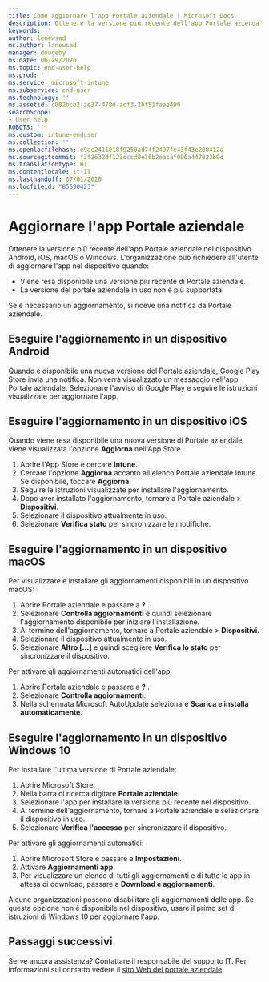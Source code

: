 ```yaml
---
title: Come aggiornare l'app Portale aziendale | Microsoft Docs
description: Ottenere la versione più recente dell'app Portale aziendale nei dispositivi Android, iOS, macOS e Windows.
keywords: ''
author: lenewsad
ms.author: lanewsad
manager: dougeby
ms.date: 06/29/2020
ms.topic: end-user-help
ms.prod: ''
ms.service: microsoft-intune
ms.subservice: end-user
ms.technology: ''
ms.assetid: c002bcb2-ae37-478d-acf3-2bf51faae490
searchScope:
- User help
ROBOTS: ''
ms.custom: intune-enduser
ms.collection: ''
ms.openlocfilehash: e9ae2411018f9250ad74f2497fe43f43e200412a
ms.sourcegitcommit: f3f2632df123cccd0e36b2eacaf096a447022b9d
ms.translationtype: HT
ms.contentlocale: it-IT
ms.lasthandoff: 07/01/2020
ms.locfileid: "85590423"
---
```

# <a name="update-the-company-portal-app"></a>Aggiornare l'app Portale aziendale  
 
Ottenere la versione più recente dell'app Portale aziendale nel dispositivo Android, iOS, macOS o Windows. L'organizzazione può richiedere all'utente di aggiornare l'app nel dispositivo quando:  

* Viene resa disponibile una versione più recente di Portale aziendale.
* La versione del portale aziendale in uso non è più supportata. 

Se è necessario un aggiornamento, si riceve una notifica da Portale aziendale.  

## <a name="update-on-android-device"></a>Eseguire l'aggiornamento in un dispositivo Android  

Quando è disponibile una nuova versione del Portale aziendale, Google Play Store invia una notifica. Non verrà visualizzato un messaggio nell'app Portale aziendale. Selezionare l'avviso di Google Play e seguire le istruzioni visualizzate per aggiornare l'app. 

## <a name="update-on-ios-device"></a>Eseguire l'aggiornamento in un dispositivo iOS  

Quando viene resa disponibile una nuova versione di Portale aziendale, viene visualizzata l'opzione **Aggiorna** nell'App Store. 

1. Aprire l'App Store e cercare **Intune**.  
2. Cercare l'opzione **Aggiorna** accanto all'elenco Portale aziendale Intune. Se disponibile, toccare **Aggiorna**. 
3. Seguire le istruzioni visualizzate per installare l'aggiornamento.
4. Dopo aver installato l'aggiornamento, tornare a Portale aziendale > **Dispositivi**. 
5. Selezionare il dispositivo attualmente in uso.
6. Selezionare **Verifica stato** per sincronizzare le modifiche.  

## <a name="update-on-macos-device"></a>Eseguire l'aggiornamento in un dispositivo macOS  

Per visualizzare e installare gli aggiornamenti disponibili in un dispositivo macOS: 

1. Aprire Portale aziendale e passare a **?** .  
2. Selezionare **Controlla aggiornamenti** e quindi selezionare l'aggiornamento disponibile per iniziare l'installazione.  
4. Al termine dell'aggiornamento, tornare a Portale aziendale > **Dispositivi**. 
5. Selezionare il dispositivo attualmente in uso.
6. Selezionare **Altro [...]** e quindi scegliere **Verifica lo stato** per sincronizzare il dispositivo.  

Per attivare gli aggiornamenti automatici dell'app: 
1. Aprire Portale aziendale e passare a **?** .  
2. Selezionare **Controlla aggiornamenti**.
3. Nella schermata Microsoft AutoUpdate selezionare **Scarica e installa automaticamente**.  


## <a name="update-on-windows-10-device"></a>Eseguire l'aggiornamento in un dispositivo Windows 10  

Per installare l'ultima versione di Portale aziendale: 
1. Aprire Microsoft Store.
2. Nella barra di ricerca digitare **Portale aziendale**.  
3. Selezionare l'app per installare la versione più recente nel dispositivo. 
4. Al termine dell'aggiornamento, tornare a Portale aziendale e selezionare il dispositivo in uso.
5. Selezionare **Verifica l'accesso** per sincronizzare il dispositivo. 

Per attivare gli aggiornamenti automatici:  
1. Aprire Microsoft Store e passare a **Impostazioni**.  
2. Attivare **Aggiornamenti app**.  
3. Per visualizzare un elenco di tutti gli aggiornamenti e di tutte le app in attesa di download, passare a **Download e aggiornamenti**.  

Alcune organizzazioni possono disabilitare gli aggiornamenti delle app. Se questa opzione non è disponibile nel dispositivo, usare il primo set di istruzioni di Windows 10 per aggiornare l'app. 

## <a name="next-steps"></a>Passaggi successivi  

Serve ancora assistenza? Contattare il responsabile del supporto IT. Per informazioni sul contatto vedere il [sito Web del portale aziendale](https://go.microsoft.com/fwlink/?linkid=2010980).
